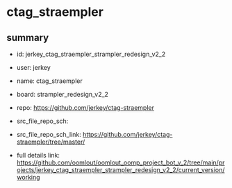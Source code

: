 # ctag_straempler
 
## summary 
* id: jerkey_ctag_straempler_strampler_redesign_v2_2
* user: jerkey
* name: ctag_straempler
* board: strampler_redesign_v2_2
* repo: https://github.com/jerkey/ctag-straempler



* src_file_repo_sch: 
* src_file_repo_sch_link: https://github.com/jerkey/ctag-straempler/tree/master/
* full details link: https://github.com/oomlout/oomlout_oomp_project_bot_v_2/tree/main/projects/jerkey_ctag_straempler_strampler_redesign_v2_2/current_version/working  






